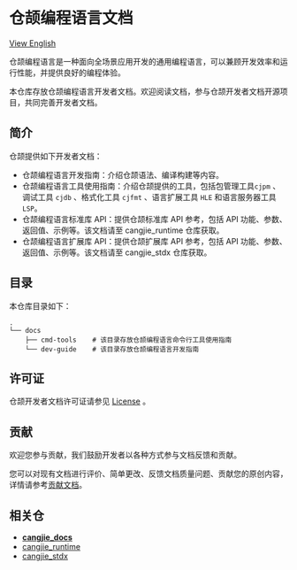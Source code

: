 # 仓颉编程语言文档

[View English](./README.md)

仓颉编程语言是一种面向全场景应用开发的通用编程语言，可以兼顾开发效率和运行性能，并提供良好的编程体验。

本仓库存放仓颉编程语言开发者文档。欢迎阅读文档，参与仓颉开发者文档开源项目，共同完善开发者文档。

## 简介

仓颉提供如下开发者文档：

- 仓颉编程语言开发指南：介绍仓颉语法、编译构建等内容。
- 仓颉编程语言工具使用指南：介绍仓颉提供的工具，包括包管理工具`cjpm` 、调试工具 `cjdb` 、格式化工具 `cjfmt` 、语言扩展工具 `HLE` 和语言服务器工具 `LSP`。
- 仓颉编程语言标准库 API：提供仓颉标准库 API 参考，包括 API 功能、参数、返回值、示例等。该文档请至 cangjie_runtime 仓库获取。
- 仓颉编程语言扩展库 API：提供仓颉扩展库 API 参考，包括 API 功能、参数、返回值、示例等。该文档请至 cangjie_stdx 仓库获取。

## 目录

本仓库目录如下：

```text
.
└── docs
    ├── cmd-tools    # 该目录存放仓颉编程语言命令行工具使用指南
    └── dev-guide    # 该目录存放仓颉编程语言开发指南
```

## 许可证

仓颉开发者文档许可证请参见 [License](./LICENSE) 。

## 贡献

欢迎您参与贡献，我们鼓励开发者以各种方式参与文档反馈和贡献。

您可以对现有文档进行评价、简单更改、反馈文档质量问题、贡献您的原创内容，详情请参考[贡献文档](./CONTRIBUTING_zh.md)。

## 相关仓

- [**cangjie_docs**](https://gitcode.com/Cangjie/cangjie_docs)
- [cangjie_runtime](https://gitcode.com/Cangjie/cangjie_runtime)
- [cangjie_stdx](https://gitcode.com/Cangjie/cangjie_stdx)

